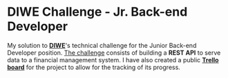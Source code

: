 # DIWE Challenge - Jr. Back-end Developer

My solution to [**DIWE**](https://diwe.com.br/)'s technical challenge for the
Junior Back-end Developer position. [The challenge](https://github.com/diwe-engineering/challenge-backend-jr)
consists of building a **REST API** to serve data to a financial management system.
I have also created a public [**Trello board**](https://trello.com/b/gNnSkVn0/diwe-challenge-jr-back-end-developer)
for the project to allow for the tracking of its progress.
